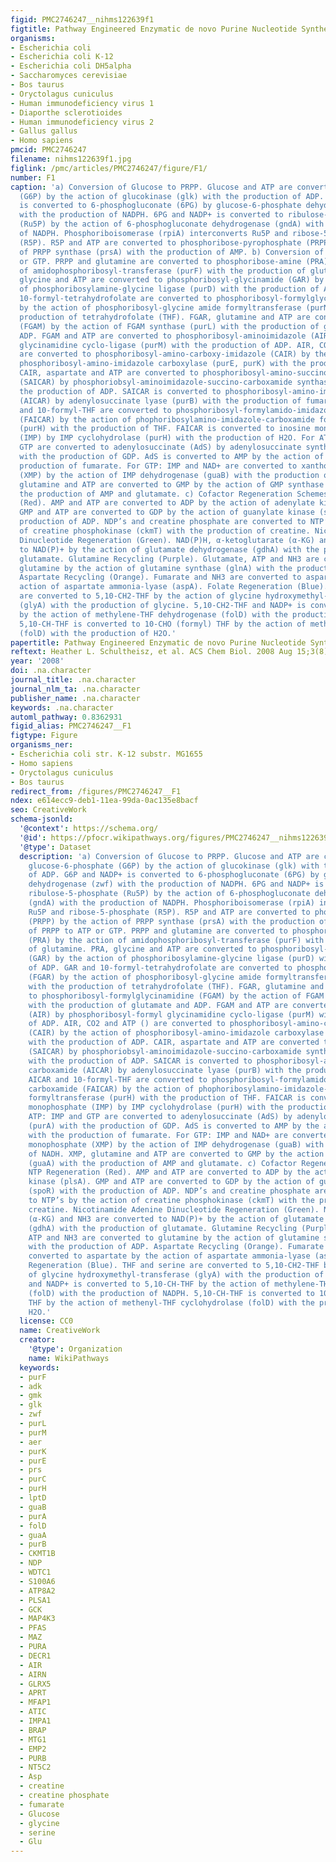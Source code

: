 ```yaml
---
figid: PMC2746247__nihms122639f1
figtitle: Pathway Engineered Enzymatic de novo Purine Nucleotide Synthesis
organisms:
- Escherichia coli
- Escherichia coli K-12
- Escherichia coli DH5alpha
- Saccharomyces cerevisiae
- Bos taurus
- Oryctolagus cuniculus
- Human immunodeficiency virus 1
- Diaporthe sclerotioides
- Human immunodeficiency virus 2
- Gallus gallus
- Homo sapiens
pmcid: PMC2746247
filename: nihms122639f1.jpg
figlink: /pmc/articles/PMC2746247/figure/F1/
number: F1
caption: 'a) Conversion of Glucose to PRPP. Glucose and ATP are converted to glucose-6-phosphate
  (G6P) by the action of glucokinase (glk) with the production of ADP. G6P and NADP+
  is converted to 6-phosphogluconate (6PG) by glucose-6-phosphate dehydrogenase (zwf)
  with the production of NADPH. 6PG and NADP+ is converted to ribulose-5-phosphate
  (Ru5P) by the action of 6-phosphogluconate dehydrogenase (gndA) with the production
  of NADPH. Phosphoriboisomerase (rpiA) interconverts Ru5P and ribose-5-phosphate
  (R5P). R5P and ATP are converted to phosphoribose-pyrophosphate (PRPP) by the action
  of PRPP synthase (prsA) with the production of AMP. b) Conversion of PRPP to ATP
  or GTP. PRPP and glutamine are converted to phosphoribose-amine (PRA) by the action
  of amidophosphoribosyl-transferase (purF) with the production of glutamine. PRA,
  glycine and ATP are converted to phosphoribosyl-glycinamide (GAR) by the action
  of phosphoribosylamine-glycine ligase (purD) with the production of ADP. GAR and
  10-formyl-tetrahydrofolate are converted to phosphoribosyl-formylglycinamide (FGAR)
  by the action of phosphoribosyl-glycine amide formyltransferase (purN) with the
  production of tetrahydrofolate (THF). FGAR, glutamine and ATP are converted to phosphoribosyl-formylglycinamidine
  (FGAM) by the action of FGAM synthase (purL) with the production of glutamate and
  ADP. FGAM and ATP are converted to phosphoribosyl-aminoimidazole (AIR) by phosphoribosyl-formyl
  glycinamidine cyclo-ligase (purM) with the production of ADP. AIR, CO2 and ATP ()
  are converted to phosphoribosyl-amino-carboxy-imidazole (CAIR) by the action of
  phosphoribosyl-amino-imidazole carboxylase (purE, purK) with the production of ADP.
  CAIR, aspartate and ATP are converted to phosphoribosyl-amino-succinocarboxamide-imidazole
  (SAICAR) by phosphoriobsyl-aminoimidazole-succino-carboxamide synthase (purC) with
  the production of ADP. SAICAR is converted to phosphoribosyl-amino-imidazole carboxamide
  (AICAR) by adenylosuccinate lyase (purB) with the production of fumarate. AICAR
  and 10-formyl-THF are converted to phosphoribosyl-formylamido-imidazole carboxamide
  (FAICAR) by the action of phophoribosylamino-imidazole-carboxamide formyltransferase
  (purH) with the production of THF. FAICAR is converted to inosine monophosphate
  (IMP) by IMP cyclohydrolase (purH) with the production of H2O. For ATP: IMP and
  GTP are converted to adenylosuccinate (AdS) by adenylosuccinate synthase (purA)
  with the production of GDP. AdS is converted to AMP by the action of purB with the
  production of fumarate. For GTP: IMP and NAD+ are converted to xanthosine monophosphate
  (XMP) by the action of IMP dehydrogenase (guaB) with the production of NADH. XMP,
  glutamine and ATP are converted to GMP by the action of GMP synthase (guaA) with
  the production of AMP and glutamate. c) Cofactor Regeneration Schemes. NTP Regeneration
  (Red). AMP and ATP are converted to ADP by the action of adenylate kinase (plsA).
  GMP and ATP are converted to GDP by the action of guanylate kinase (spoR) with the
  production of ADP. NDP’s and creatine phosphate are converted to NTP’s by the action
  of creatine phosphokinase (ckmT) with the production of creatine. Nicotinamide Adenine
  Dinucleotide Regeneration (Green). NAD(P)H, α-ketoglutarate (α-KG) and NH3 are converted
  to NAD(P)+ by the action of glutamate dehydrogenase (gdhA) with the production of
  glutamate. Glutamine Recycling (Purple). Glutamate, ATP and NH3 are converted to
  glutamine by the action of glutamine synthase (glnA) with the production of ADP.
  Aspartate Recycling (Orange). Fumarate and NH3 are converted to aspartate by the
  action of aspartate ammonia-lyase (aspA). Folate Regeneration (Blue). THF and serine
  are converted to 5,10-CH2-THF by the action of glycine hydroxymethyl-transferase
  (glyA) with the production of glycine. 5,10-CH2-THF and NADP+ is converted to 5,10-CH-THF
  by the action of methylene-THF dehydrogenase (folD) with the production of NADPH.
  5,10-CH-THF is converted to 10-CHO (formyl) THF by the action of methenyl-THF cyclohydrolase
  (folD) with the production of H2O.'
papertitle: Pathway Engineered Enzymatic de novo Purine Nucleotide Synthesis.
reftext: Heather L. Schultheisz, et al. ACS Chem Biol. 2008 Aug 15;3(8):499-511.
year: '2008'
doi: .na.character
journal_title: .na.character
journal_nlm_ta: .na.character
publisher_name: .na.character
keywords: .na.character
automl_pathway: 0.8362931
figid_alias: PMC2746247__F1
figtype: Figure
organisms_ner:
- Escherichia coli str. K-12 substr. MG1655
- Homo sapiens
- Oryctolagus cuniculus
- Bos taurus
redirect_from: /figures/PMC2746247__F1
ndex: e614ecc9-deb1-11ea-99da-0ac135e8bacf
seo: CreativeWork
schema-jsonld:
  '@context': https://schema.org/
  '@id': https://pfocr.wikipathways.org/figures/PMC2746247__nihms122639f1.html
  '@type': Dataset
  description: 'a) Conversion of Glucose to PRPP. Glucose and ATP are converted to
    glucose-6-phosphate (G6P) by the action of glucokinase (glk) with the production
    of ADP. G6P and NADP+ is converted to 6-phosphogluconate (6PG) by glucose-6-phosphate
    dehydrogenase (zwf) with the production of NADPH. 6PG and NADP+ is converted to
    ribulose-5-phosphate (Ru5P) by the action of 6-phosphogluconate dehydrogenase
    (gndA) with the production of NADPH. Phosphoriboisomerase (rpiA) interconverts
    Ru5P and ribose-5-phosphate (R5P). R5P and ATP are converted to phosphoribose-pyrophosphate
    (PRPP) by the action of PRPP synthase (prsA) with the production of AMP. b) Conversion
    of PRPP to ATP or GTP. PRPP and glutamine are converted to phosphoribose-amine
    (PRA) by the action of amidophosphoribosyl-transferase (purF) with the production
    of glutamine. PRA, glycine and ATP are converted to phosphoribosyl-glycinamide
    (GAR) by the action of phosphoribosylamine-glycine ligase (purD) with the production
    of ADP. GAR and 10-formyl-tetrahydrofolate are converted to phosphoribosyl-formylglycinamide
    (FGAR) by the action of phosphoribosyl-glycine amide formyltransferase (purN)
    with the production of tetrahydrofolate (THF). FGAR, glutamine and ATP are converted
    to phosphoribosyl-formylglycinamidine (FGAM) by the action of FGAM synthase (purL)
    with the production of glutamate and ADP. FGAM and ATP are converted to phosphoribosyl-aminoimidazole
    (AIR) by phosphoribosyl-formyl glycinamidine cyclo-ligase (purM) with the production
    of ADP. AIR, CO2 and ATP () are converted to phosphoribosyl-amino-carboxy-imidazole
    (CAIR) by the action of phosphoribosyl-amino-imidazole carboxylase (purE, purK)
    with the production of ADP. CAIR, aspartate and ATP are converted to phosphoribosyl-amino-succinocarboxamide-imidazole
    (SAICAR) by phosphoriobsyl-aminoimidazole-succino-carboxamide synthase (purC)
    with the production of ADP. SAICAR is converted to phosphoribosyl-amino-imidazole
    carboxamide (AICAR) by adenylosuccinate lyase (purB) with the production of fumarate.
    AICAR and 10-formyl-THF are converted to phosphoribosyl-formylamido-imidazole
    carboxamide (FAICAR) by the action of phophoribosylamino-imidazole-carboxamide
    formyltransferase (purH) with the production of THF. FAICAR is converted to inosine
    monophosphate (IMP) by IMP cyclohydrolase (purH) with the production of H2O. For
    ATP: IMP and GTP are converted to adenylosuccinate (AdS) by adenylosuccinate synthase
    (purA) with the production of GDP. AdS is converted to AMP by the action of purB
    with the production of fumarate. For GTP: IMP and NAD+ are converted to xanthosine
    monophosphate (XMP) by the action of IMP dehydrogenase (guaB) with the production
    of NADH. XMP, glutamine and ATP are converted to GMP by the action of GMP synthase
    (guaA) with the production of AMP and glutamate. c) Cofactor Regeneration Schemes.
    NTP Regeneration (Red). AMP and ATP are converted to ADP by the action of adenylate
    kinase (plsA). GMP and ATP are converted to GDP by the action of guanylate kinase
    (spoR) with the production of ADP. NDP’s and creatine phosphate are converted
    to NTP’s by the action of creatine phosphokinase (ckmT) with the production of
    creatine. Nicotinamide Adenine Dinucleotide Regeneration (Green). NAD(P)H, α-ketoglutarate
    (α-KG) and NH3 are converted to NAD(P)+ by the action of glutamate dehydrogenase
    (gdhA) with the production of glutamate. Glutamine Recycling (Purple). Glutamate,
    ATP and NH3 are converted to glutamine by the action of glutamine synthase (glnA)
    with the production of ADP. Aspartate Recycling (Orange). Fumarate and NH3 are
    converted to aspartate by the action of aspartate ammonia-lyase (aspA). Folate
    Regeneration (Blue). THF and serine are converted to 5,10-CH2-THF by the action
    of glycine hydroxymethyl-transferase (glyA) with the production of glycine. 5,10-CH2-THF
    and NADP+ is converted to 5,10-CH-THF by the action of methylene-THF dehydrogenase
    (folD) with the production of NADPH. 5,10-CH-THF is converted to 10-CHO (formyl)
    THF by the action of methenyl-THF cyclohydrolase (folD) with the production of
    H2O.'
  license: CC0
  name: CreativeWork
  creator:
    '@type': Organization
    name: WikiPathways
  keywords:
  - purF
  - adk
  - gmk
  - glk
  - zwf
  - purL
  - purM
  - aer
  - purK
  - purE
  - prs
  - purC
  - purH
  - lptD
  - guaB
  - purA
  - folD
  - guaA
  - purB
  - CKMT1B
  - NDP
  - WDTC1
  - S100A6
  - ATP8A2
  - PLSA1
  - GCK
  - MAP4K3
  - PFAS
  - MAZ
  - PURA
  - DECR1
  - AIR
  - AIRN
  - GLRX5
  - APRT
  - MFAP1
  - ATIC
  - IMPA1
  - BRAP
  - MTG1
  - EMP2
  - PURB
  - NT5C2
  - Asp
  - creatine
  - creatine phosphate
  - fumarate
  - Glucose
  - glycine
  - serine
  - Glu
---
```

